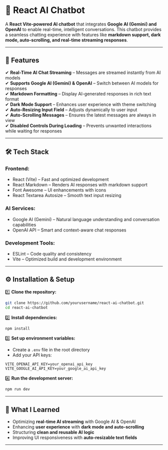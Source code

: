 # 🤖 React AI Chatbot  

A **React Vite-powered AI chatbot** that integrates **Google AI (Gemini) and OpenAI** to enable real-time, intelligent conversations. This chatbot provides a seamless chatting experience with features like **markdown support, dark mode, auto-scrolling, and real-time streaming responses**.  

---

## 🚀 **Features**  

✔ **Real-Time AI Chat Streaming** – Messages are streamed instantly from AI models  
✔ **Supports Google AI (Gemini) & OpenAI** – Switch between AI models for responses  
✔ **Markdown Formatting** – Display AI-generated responses in rich text format  
✔ **Dark Mode Support** – Enhances user experience with theme switching  
✔ **Auto-Resizing Input Field** – Adjusts dynamically to user input  
✔ **Auto-Scrolling Messages** – Ensures the latest messages are always in view  
✔ **Disabled Controls During Loading** – Prevents unwanted interactions while waiting for responses  

---

## 🛠 **Tech Stack**  

### **Frontend:**  
- React (Vite) – Fast and optimized development  
- React Markdown – Renders AI responses with markdown support  
- Font Awesome – UI enhancements with icons  
- React Textarea Autosize – Smooth text input resizing  

### **AI Services:**  
- Google AI (Gemini) – Natural language understanding and conversation capabilities  
- OpenAI API – Smart and context-aware chat responses  

### **Development Tools:**  
- ESLint – Code quality and consistency  
- Vite – Optimized build and development environment  

---

## ⚙️ **Installation & Setup**  

1️⃣ **Clone the repository:**  
```bash
git clone https://github.com/yourusername/react-ai-chatbot.git
cd react-ai-chatbot
```  

2️⃣ **Install dependencies:**  
```bash
npm install
```  

3️⃣ **Set up environment variables:**  
- Create a `.env` file in the root directory  
- Add your API keys:  
```plaintext
VITE_OPENAI_API_KEY=your_openai_api_key
VITE_GOOGLE_AI_API_KEY=your_google_ai_api_key
```  

4️⃣ **Run the development server:**  
```bash
npm run dev
```  

---


## 🎯 **What I Learned**  

- Optimizing **real-time AI streaming** with Google AI & OpenAI  
- Enhancing **user experience** with **dark mode and auto-scrolling**  
- Structuring **clean and reusable AI logic**  
- Improving UI responsiveness with **auto-resizable text fields**  

---
